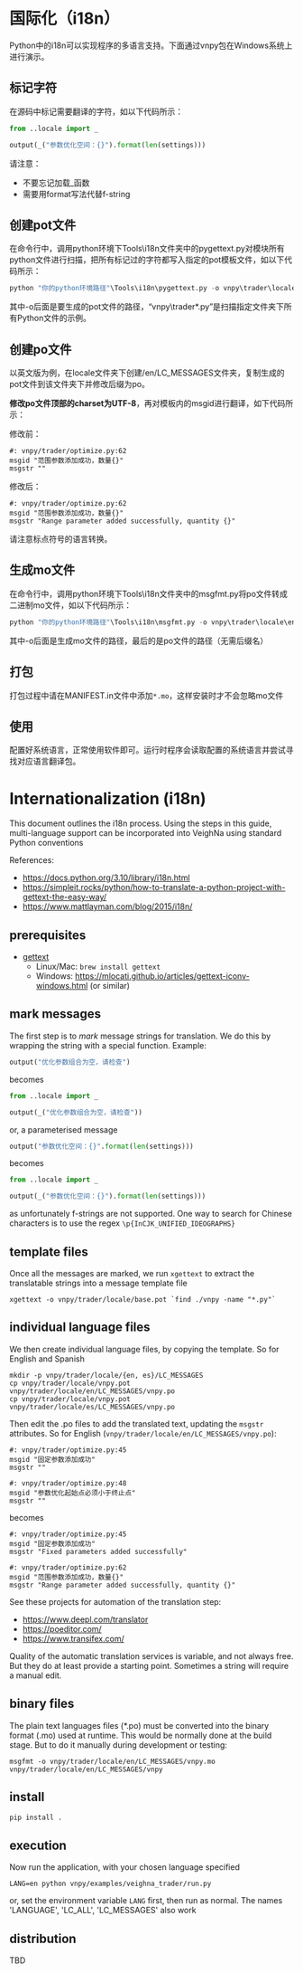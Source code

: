 # 国际化（i18n）

Python中的i18n可以实现程序的多语言支持。下面通过vnpy包在Windows系统上进行演示。


## 标记字符

在源码中标记需要翻译的字符，如以下代码所示：

```python
from ..locale import _

output(_("参数优化空间：{}").format(len(settings)))
```

请注意：
 - 不要忘记加载_函数
 - 需要用format写法代替f-string


## 创建pot文件

在命令行中，调用python环境下Tools\i18n文件夹中的pygettext.py对模块所有python文件进行扫描，把所有标记过的字符都写入指定的pot模板文件，如以下代码所示：

```python
python "你的python环境路径"\Tools\i18n\pygettext.py -o vnpy\trader\locale\vnpy.pot vnpy\trader\*.py vnpy\trader\ui\*.py
```
其中-o后面是要生成的pot文件的路径，“vnpy\trader\*.py”是扫描指定文件夹下所有Python文件的示例。

## 创建po文件

以英文版为例，在locale文件夹下创建/en/LC_MESSAGES文件夹，复制生成的pot文件到该文件夹下并修改后缀为po。

**修改po文件顶部的charset为UTF-8**，再对模板内的msgid进行翻译，如下代码所示：

修改前：
```
#: vnpy/trader/optimize.py:62
msgid "范围参数添加成功，数量{}"
msgstr ""
```

修改后：

```
#: vnpy/trader/optimize.py:62
msgid "范围参数添加成功，数量{}"
msgstr "Range parameter added successfully, quantity {}"
```

请注意标点符号的语言转换。


## 生成mo文件

在命令行中，调用python环境下Tools\i18n文件夹中的msgfmt.py将po文件转成二进制mo文件，如以下代码所示：

```python
python "你的python环境路径"\Tools\i18n\msgfmt.py -o vnpy\trader\locale\en\LC_MESSAGES\vnpy.mo vnpy\trader\locale\en\LC_MESSAGES\vnpy
```
其中-o后面是生成mo文件的路径，最后的是po文件的路径（无需后缀名）


## 打包

打包过程中请在MANIFEST.in文件中添加```*.mo```，这样安装时才不会忽略mo文件


## 使用

配置好系统语言，正常使用软件即可。运行时程序会读取配置的系统语言并尝试寻找对应语言翻译包。



# Internationalization (i18n)

This document outlines the i18n process. Using the steps in this guide, multi-language support can be incorporated into VeighNa using standard Python conventions

References:
* https://docs.python.org/3.10/library/i18n.html
* https://simpleit.rocks/python/how-to-translate-a-python-project-with-gettext-the-easy-way/
* https://www.mattlayman.com/blog/2015/i18n/

## prerequisites

* [gettext](https://www.gnu.org/software/gettext/)
  - Linux/Mac: `brew install gettext`
  - Windows: https://mlocati.github.io/articles/gettext-iconv-windows.html (or similar)


## mark messages

The first step is to *mark* message strings for translation. We do this by wrapping the string with a special function. Example:

```python
output("优化参数组合为空，请检查")
```

becomes 

```python
from ..locale import _

output(_("优化参数组合为空，请检查"))
```

or, a parameterised message 

```python
output("参数优化空间：{}".format(len(settings)))
```

becomes

```python
from ..locale import _

output(_("参数优化空间：{}").format(len(settings)))
```

as unfortunately f-strings are not supported. One way to search for Chinese characters is to use the regex `\p{InCJK_UNIFIED_IDEOGRAPHS}` 

## template files

Once all the messages are marked, we run `xgettext` to extract the translatable strings into a message template file 

```shell
xgettext -o vnpy/trader/locale/base.pot `find ./vnpy -name "*.py"`
```

## individual language files

We then create individual language files, by copying the template. So for English and Spanish

```shell
mkdir -p vnpy/trader/locale/{en, es}/LC_MESSAGES
cp vnpy/trader/locale/vnpy.pot vnpy/trader/locale/en/LC_MESSAGES/vnpy.po
cp vnpy/trader/locale/vnpy.pot vnpy/trader/locale/es/LC_MESSAGES/vnpy.po
```

Then edit the .po files to add the translated text, updating the `msgstr` attributes. So for English (`vnpy/trader/locale/en/LC_MESSAGES/vnpy.po`):

```
#: vnpy/trader/optimize.py:45
msgid "固定参数添加成功"
msgstr ""

#: vnpy/trader/optimize.py:48
msgid "参数优化起始点必须小于终止点"
msgstr ""
```

becomes

```
#: vnpy/trader/optimize.py:45
msgid "固定参数添加成功"
msgstr "Fixed parameters added successfully"

#: vnpy/trader/optimize.py:62
msgid "范围参数添加成功，数量{}"
msgstr "Range parameter added successfully, quantity {}"
```

See these projects for automation of the translation step:
* https://www.deepl.com/translator
* https://poeditor.com/
* https://www.transifex.com/

Quality of the automatic translation services is variable, and not always free. But they do at least provide a starting point. Sometimes a string will require a manual edit.

## binary files

The plain text languages files (*.po) must be converted into the binary format (.mo) used at runtime. This would be normally done at the build stage. But to do it manually during development or testing:

```shell
msgfmt -o vnpy/trader/locale/en/LC_MESSAGES/vnpy.mo vnpy/trader/locale/en/LC_MESSAGES/vnpy
```

## install

```shell
pip install . 
```

## execution

Now run the application, with your chosen language specified

```shell
LANG=en python vnpy/examples/veighna_trader/run.py 
```

or, set the environment variable `LANG` first, then run as normal. The  names 'LANGUAGE', 'LC_ALL', 'LC_MESSAGES' also work

## distribution

TBD
